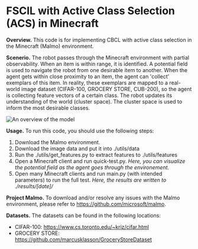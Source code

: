 # FSCIL with Active Class Selection (ACS) in Minecraft

**Overview.** This code is for implementing CBCL with active class selection in the Minecraft (Malmo) environment. 

**Scenerio.** The robot passes through the Minecraft environment with partial observability. When an item is within range, it is identified. A potential field is used  to navigate the robot from one desirable item to another. When the agent gets within close proximity to an item, the agent can 'collect' exemplars of this item. In reality, these exemplars are mapped to a real-world image dataset (CIFAR-100, GROCERY STORE, CUB-200), so the agent is collecting feature vectors of a certain class. The robot updates its understanding of the world (cluster space). The cluster space is used to inform the most desirable classes.

![An overview of the model](https://github.com/chrismcclurg/minecraft-incremental-learning/blob/main/compModel.png?raw=true)

**Usage.**  To run this code, you should use the following steps:
1. Download the Malmo environment. 
2. Download the image data and put it into ./utils/data
3. Run the ./utils/get_features.py to extract features to ./utils/features
4. Open a Minecraft client and run quick-test.py. *Here, you can visualize the potential field as the agent goes through the environement.*
5. Open many Minecraft clients and run main.py (with intended parameters) to run the full test. *Here, the results are written to ./results/[date]/*

**Project Malmo.** To download and/or resolve any issues with the Malmo environment, please refer to https://github.com/microsoft/malmo.

**Datasets.** The datasets can be found in the following locations:
- CIFAR-100: https://www.cs.toronto.edu/~kriz/cifar.html
- GROCERY STORE: https://github.com/marcusklasson/GroceryStoreDataset






